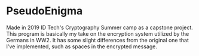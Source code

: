 # PseudoEnigma
Made in 2019 ID Tech's Cryptography Summer camp as a capstone project. This program is basically my take on the encryption system utilized by the Germans in WW2. It has some slight differences from the original one that I've implemented, such as spaces in the encrypted message.
